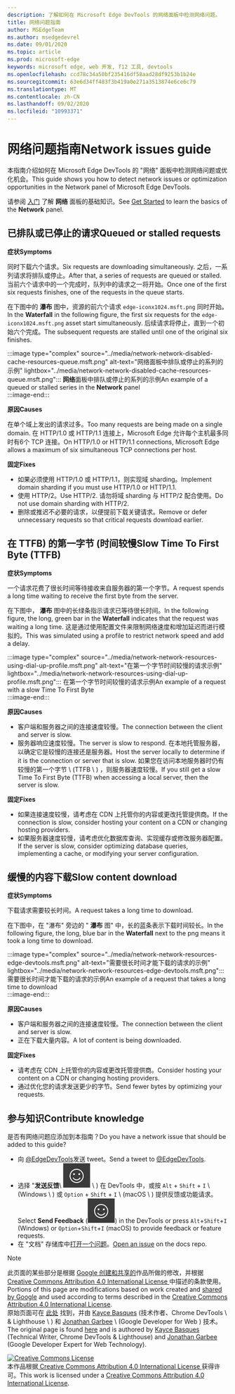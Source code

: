 ```yaml
---
description: 了解如何在 Microsoft Edge DevTools 的网络面板中检测网络问题。
title: 网络问题指南
author: MSEdgeTeam
ms.author: msedgedevrel
ms.date: 09/01/2020
ms.topic: article
ms.prod: microsoft-edge
keywords: microsoft edge, web 开发, f12 工具, devtools
ms.openlocfilehash: ccd78c34a50bf235416df58aad28df9253b1b24e
ms.sourcegitcommit: 63e6d34ff483f3b419a0e271a3513874e6ce6c79
ms.translationtype: MT
ms.contentlocale: zh-CN
ms.lasthandoff: 09/02/2020
ms.locfileid: "10993371"
---
```

<!-- Copyright Kayce Basques and Jonathan Garbee

   Licensed under the Apache License, Version 2.0 (the "License");
   you may not use this file except in compliance with the License.
   You may obtain a copy of the License at

       https://www.apache.org/licenses/LICENSE-2.0

   Unless required by applicable law or agreed to in writing, software
   distributed under the License is distributed on an "AS IS" BASIS,
   WITHOUT WARRANTIES OR CONDITIONS OF ANY KIND, either express or implied.
   See the License for the specific language governing permissions and
   limitations under the License.  -->





# <span data-ttu-id="2d865-104">网络问题指南</span><span class="sxs-lookup"><span data-stu-id="2d865-104">Network issues guide</span></span>   




<span data-ttu-id="2d865-105">本指南介绍如何在 Microsoft Edge DevTools 的 "网络" 面板中检测网络问题或优化机会。</span><span class="sxs-lookup"><span data-stu-id="2d865-105">This guide shows you how to detect network issues or optimization opportunities in the Network panel of Microsoft Edge DevTools.</span></span>  

<span data-ttu-id="2d865-106">请参阅 [入门][NetworkPerformance] 了解 **网络** 面板的基础知识。</span><span class="sxs-lookup"><span data-stu-id="2d865-106">See [Get Started][NetworkPerformance] to learn the basics of the **Network** panel.</span></span>  

## <span data-ttu-id="2d865-107">已排队或已停止的请求</span><span class="sxs-lookup"><span data-stu-id="2d865-107">Queued or stalled requests</span></span>   

**<span data-ttu-id="2d865-108">症状</span><span class="sxs-lookup"><span data-stu-id="2d865-108">Symptoms</span></span>**  

<span data-ttu-id="2d865-109">同时下载六个请求。</span><span class="sxs-lookup"><span data-stu-id="2d865-109">Six requests are downloading simultaneously.</span></span>  <span data-ttu-id="2d865-110">之后，一系列请求将排队或停止。</span><span class="sxs-lookup"><span data-stu-id="2d865-110">After that, a series of requests are queued or stalled.</span></span>  <span data-ttu-id="2d865-111">当前六个请求中的一个完成时，队列中的请求之一将开始。</span><span class="sxs-lookup"><span data-stu-id="2d865-111">Once one of the first six requests finishes, one of the requests in the queue starts.</span></span>  

<span data-ttu-id="2d865-112">在下图中的 **瀑布** 图中，资源的前六个请求 `edge-iconx1024.msft.png` 同时开始。</span><span class="sxs-lookup"><span data-stu-id="2d865-112">In the **Waterfall** in the following figure, the first six requests for the `edge-iconx1024.msft.png` asset start simultaneously.</span></span>  <span data-ttu-id="2d865-113">后续请求将停止，直到一个初始六个完成。</span><span class="sxs-lookup"><span data-stu-id="2d865-113">The subsequent requests are stalled until one of the original six finishes.</span></span>  

:::image type="complex" source="../media/network-network-disabled-cache-resources-queue.msft.png" alt-text="网络面板中排队或停止的系列的示例" lightbox="../media/network-network-disabled-cache-resources-queue.msft.png":::
   <span data-ttu-id="2d865-115">**网络**面板中排队或停止的系列的示例</span><span class="sxs-lookup"><span data-stu-id="2d865-115">An example of a queued or stalled series in the **Network** panel</span></span>  
:::image-end:::  

**<span data-ttu-id="2d865-116">原因</span><span class="sxs-lookup"><span data-stu-id="2d865-116">Causes</span></span>**  

<span data-ttu-id="2d865-117">在单个域上发出的请求过多。</span><span class="sxs-lookup"><span data-stu-id="2d865-117">Too many requests are being made on a single domain.</span></span>  <span data-ttu-id="2d865-118">在 HTTP/1.0 或 HTTP/1.1 连接上，Microsoft Edge 允许每个主机最多同时有6个 TCP 连接。</span><span class="sxs-lookup"><span data-stu-id="2d865-118">On HTTP/1.0 or HTTP/1.1 connections, Microsoft Edge allows a maximum of six simultaneous TCP connections per host.</span></span>  

**<span data-ttu-id="2d865-119">固定</span><span class="sxs-lookup"><span data-stu-id="2d865-119">Fixes</span></span>**  

*   <span data-ttu-id="2d865-120">如果必须使用 HTTP/1.0 或 HTTP/1.1，则实现域 sharding。</span><span class="sxs-lookup"><span data-stu-id="2d865-120">Implement domain sharding if you must use HTTP/1.0 or HTTP/1.1.</span></span>  
*   <span data-ttu-id="2d865-121">使用 HTTP/2。</span><span class="sxs-lookup"><span data-stu-id="2d865-121">Use HTTP/2.</span></span>  <span data-ttu-id="2d865-122">请勿将域 sharding 与 HTTP/2 配合使用。</span><span class="sxs-lookup"><span data-stu-id="2d865-122">Do not use domain sharding with HTTP/2.</span></span>  
*   <span data-ttu-id="2d865-123">删除或推迟不必要的请求，以便提前下载关键请求。</span><span class="sxs-lookup"><span data-stu-id="2d865-123">Remove or defer unnecessary requests so that critical requests download earlier.</span></span>  
    
## <span data-ttu-id="2d865-124">在 TTFB) 的第一字节 (时间较慢</span><span class="sxs-lookup"><span data-stu-id="2d865-124">Slow Time To First Byte (TTFB)</span></span>   

**<span data-ttu-id="2d865-125">症状</span><span class="sxs-lookup"><span data-stu-id="2d865-125">Symptoms</span></span>**  

<span data-ttu-id="2d865-126">一个请求花费了很长时间等待接收来自服务器的第一个字节。</span><span class="sxs-lookup"><span data-stu-id="2d865-126">A request spends a long time waiting to receive the first byte from the server.</span></span>  

<span data-ttu-id="2d865-127">在下图中， **瀑布** 图中的长绿条指示请求已等待很长时间。</span><span class="sxs-lookup"><span data-stu-id="2d865-127">In the following figure, the long, green bar in the **Waterfall** indicates that the request was waiting a long time.</span></span>  <span data-ttu-id="2d865-128">这是通过使用配置文件来限制网络速度和增加延迟而进行模拟的。</span><span class="sxs-lookup"><span data-stu-id="2d865-128">This was simulated using a profile to restrict network speed and add a delay.</span></span>  

:::image type="complex" source="../media/network-network-resources-using-dial-up-profile.msft.png" alt-text="在第一个字节时间较慢的请求示例" lightbox="../media/network-network-resources-using-dial-up-profile.msft.png":::
   <span data-ttu-id="2d865-130">在第一个字节时间较慢的请求示例</span><span class="sxs-lookup"><span data-stu-id="2d865-130">An example of a request with a slow Time To First Byte</span></span>  
:::image-end:::  

**<span data-ttu-id="2d865-131">原因</span><span class="sxs-lookup"><span data-stu-id="2d865-131">Causes</span></span>**  

*   <span data-ttu-id="2d865-132">客户端和服务器之间的连接速度较慢。</span><span class="sxs-lookup"><span data-stu-id="2d865-132">The connection between the client and server is slow.</span></span>  
*   <span data-ttu-id="2d865-133">服务器响应速度较慢。</span><span class="sxs-lookup"><span data-stu-id="2d865-133">The server is slow to respond.</span></span>  <span data-ttu-id="2d865-134">在本地托管服务器，以确定它是较慢的连接还是服务器。</span><span class="sxs-lookup"><span data-stu-id="2d865-134">Host the server locally to determine if it is the connection or server that is slow.</span></span>  <span data-ttu-id="2d865-135">如果您在访问本地服务器时仍有较慢的第一个字节 \ (TTFB \ ) ，则服务器速度较慢。</span><span class="sxs-lookup"><span data-stu-id="2d865-135">If you still get a slow Time To First Byte \(TTFB\) when accessing a local server, then the server is slow.</span></span>  
    
**<span data-ttu-id="2d865-136">固定</span><span class="sxs-lookup"><span data-stu-id="2d865-136">Fixes</span></span>**  

*   <span data-ttu-id="2d865-137">如果连接速度较慢，请考虑在 CDN 上托管你的内容或更改托管提供商。</span><span class="sxs-lookup"><span data-stu-id="2d865-137">If the connection is slow, consider hosting your content on a CDN or changing hosting providers.</span></span>  
*   <span data-ttu-id="2d865-138">如果服务器速度较慢，请考虑优化数据库查询、实现缓存或修改服务器配置。</span><span class="sxs-lookup"><span data-stu-id="2d865-138">If the server is slow, consider optimizing database queries, implementing a cache, or modifying your server configuration.</span></span>  
    
## <span data-ttu-id="2d865-139">缓慢的内容下载</span><span class="sxs-lookup"><span data-stu-id="2d865-139">Slow content download</span></span>   

**<span data-ttu-id="2d865-140">症状</span><span class="sxs-lookup"><span data-stu-id="2d865-140">Symptoms</span></span>**  

<span data-ttu-id="2d865-141">下载请求需要较长时间。</span><span class="sxs-lookup"><span data-stu-id="2d865-141">A request takes a long time to download.</span></span>  

<span data-ttu-id="2d865-142">在下图中，在 "瀑布" 旁边的 " **瀑布** 图" 中，长的蓝条表示下载时间较长。</span><span class="sxs-lookup"><span data-stu-id="2d865-142">In the following figure, the long, blue bar in the **Waterfall** next to the png means it took a long time to download.</span></span>  

:::image type="complex" source="../media/network-network-resources-edge-devtools.msft.png" alt-text="需要很长时间才能下载的请求的示例" lightbox="../media/network-network-resources-edge-devtools.msft.png":::
   <span data-ttu-id="2d865-144">需要很长时间才能下载的请求的示例</span><span class="sxs-lookup"><span data-stu-id="2d865-144">An example of a request that takes a long time to download</span></span>  
:::image-end:::  

**<span data-ttu-id="2d865-145">原因</span><span class="sxs-lookup"><span data-stu-id="2d865-145">Causes</span></span>**  

*   <span data-ttu-id="2d865-146">客户端和服务器之间的连接速度较慢。</span><span class="sxs-lookup"><span data-stu-id="2d865-146">The connection between the client and server is slow.</span></span>  
*   <span data-ttu-id="2d865-147">正在下载大量内容。</span><span class="sxs-lookup"><span data-stu-id="2d865-147">A lot of content is being downloaded.</span></span>  
    
**<span data-ttu-id="2d865-148">固定</span><span class="sxs-lookup"><span data-stu-id="2d865-148">Fixes</span></span>**  

*   <span data-ttu-id="2d865-149">请考虑在 CDN 上托管你的内容或更改托管提供商。</span><span class="sxs-lookup"><span data-stu-id="2d865-149">Consider hosting your content on a CDN or changing hosting providers.</span></span>  
*   <span data-ttu-id="2d865-150">通过优化您的请求发送更少的字节。</span><span class="sxs-lookup"><span data-stu-id="2d865-150">Send fewer bytes by optimizing your requests.</span></span>  
    
## <span data-ttu-id="2d865-151">参与知识</span><span class="sxs-lookup"><span data-stu-id="2d865-151">Contribute knowledge</span></span>  

<span data-ttu-id="2d865-152">是否有网络问题应添加到本指南？</span><span class="sxs-lookup"><span data-stu-id="2d865-152">Do you have a network issue that should be added to this guide?</span></span>  

*   <span data-ttu-id="2d865-153">向 [@EdgeDevTools][MicrosoftEdgeTweet]发送 tweet。</span><span class="sxs-lookup"><span data-stu-id="2d865-153">Send a tweet to [@EdgeDevTools][MicrosoftEdgeTweet].</span></span>  
*   <span data-ttu-id="2d865-154">选择 "**发送反馈**\ ![ " (发送反馈 ][ImageSendFeedbackIcon] \ ) 在 DevTools 中，或按 `Alt` + `Shift` + `I` \ (Windows \ ) 或 `Option` + `Shift` + `I` \ (macOS \ ) 提供反馈或功能请求。</span><span class="sxs-lookup"><span data-stu-id="2d865-154">Select **Send Feedback** \(![Send Feedback][ImageSendFeedbackIcon]\) in the DevTools or press `Alt`+`Shift`+`I` \(Windows\) or `Option`+`Shift`+`I` \(macOS\) to provide feedback or feature requests.</span></span>  
*   <span data-ttu-id="2d865-155">在 "文档" 存储库中[打开一个问题][WebFundamentalsIssue]。</span><span class="sxs-lookup"><span data-stu-id="2d865-155">[Open an issue][WebFundamentalsIssue] on the docs repo.</span></span>  
    
<!--  
  


-->  

<!-- image links -->  

[ImageSendFeedbackIcon]: ../media/smile-icon.msft.png  

<!-- links -->  

[NetworkPerformance]: ./index.md "检查 Microsoft Edge DevTools 中的网络活动 |Microsoft 文档"  

[MicrosoftEdgeTweet]: https://twitter.com/intent/tweet?text=@EdgeDevTools%20[Network%20Issues%20Guide%20Suggestion]  

[WebFundamentalsIssue]: https://github.com/MicrosoftDocs/edge-developer/issues/new?title=%5BDevTools%20Network%20Issues%20Guide%20Suggestion%5D "新问题 - MicrosoftDocs/edge-developer"  

> [!NOTE]
> <span data-ttu-id="2d865-158">此页面的某些部分是根据 [Google 创建和共享的][GoogleSitePolicies]作品所做的修改，并根据[ Creative Commons Attribution 4.0 International License ][CCA4IL]中描述的条款使用。</span><span class="sxs-lookup"><span data-stu-id="2d865-158">Portions of this page are modifications based on work created and [shared by Google][GoogleSitePolicies] and used according to terms described in the [Creative Commons Attribution 4.0 International License][CCA4IL].</span></span>  
> <span data-ttu-id="2d865-159">原始页面可在 [此处](https://developers.google.com/web/tools/chrome-devtools/network/issues) 找到，并由 [Kayce Basques][KayceBasques] (技术作者、Chrome DevTools \ & Lighthouse \ ) 和 [Jonathan Garbee][JonathanGarbee] \ (Google Developer for Web ) 技术。</span><span class="sxs-lookup"><span data-stu-id="2d865-159">The original page is found [here](https://developers.google.com/web/tools/chrome-devtools/network/issues) and is authored by [Kayce Basques][KayceBasques] \(Technical Writer, Chrome DevTools \& Lighthouse\) and [Jonathan Garbee][JonathanGarbee] \(Google Developer Expert for Web Technology\).</span></span>  

[![Creative Commons License][CCby4Image]][CCA4IL]  
<span data-ttu-id="2d865-161">本作品根据[ Creative Commons Attribution 4.0 International License ][CCA4IL]获得许可。</span><span class="sxs-lookup"><span data-stu-id="2d865-161">This work is licensed under a [Creative Commons Attribution 4.0 International License][CCA4IL].</span></span>  

[CCA4IL]: https://creativecommons.org/licenses/by/4.0  
[CCby4Image]: https://i.creativecommons.org/l/by/4.0/88x31.png  
[GoogleSitePolicies]: https://developers.google.com/terms/site-policies  
[KayceBasques]: https://developers.google.com/web/resources/contributors/kaycebasques  
[JonathanGarbee]: https://developers.google.com/web/resources/contributors/jonathangarbee

